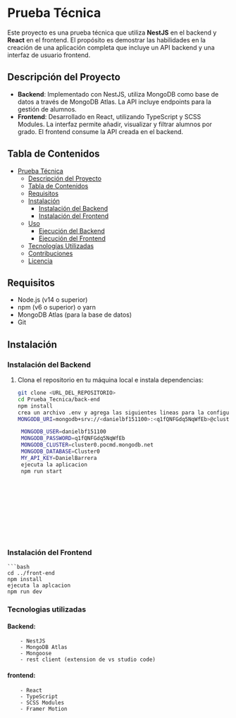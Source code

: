 # Prueba Técnica

Este proyecto es una prueba técnica que utiliza **NestJS** en el backend y **React** en el frontend. El propósito es demostrar las habilidades en la creación de una aplicación completa que incluye un API backend y una interfaz de usuario frontend.

## Descripción del Proyecto

- **Backend**: Implementado con NestJS, utiliza MongoDB como base de datos a través de MongoDB Atlas. La API incluye endpoints para la gestión de alumnos.
- **Frontend**: Desarrollado en React, utilizando TypeScript y SCSS Modules. La interfaz permite añadir, visualizar y filtrar alumnos por grado. El frontend consume la API creada en el backend.

## Tabla de Contenidos

- [Prueba Técnica](#prueba-técnica)
  - [Descripción del Proyecto](#descripción-del-proyecto)
  - [Tabla de Contenidos](#tabla-de-contenidos)
  - [Requisitos](#requisitos)
  - [Instalación](#instalación)
    - [Instalación del Backend](#instalación-del-backend)
    - [Instalación del Frontend](#instalación-del-frontend)
  - [Uso](#uso)
    - [Ejecución del Backend](#ejecución-del-backend)
    - [Ejecución del Frontend](#ejecución-del-frontend)
  - [Tecnologías Utilizadas](#tecnologías-utilizadas)
  - [Contribuciones](#contribuciones)
  - [Licencia](#licencia)

## Requisitos

- Node.js (v14 o superior)
- npm (v6 o superior) o yarn
- MongoDB Atlas (para la base de datos)
- Git

## Instalación

### Instalación del Backend

1. Clona el repositorio en tu máquina local e instala dependencias:

   ```bash
   git clone <URL_DEL_REPOSITORIO>
   cd Prueba_Tecnica/back-end
   npm install
   crea un archivo .env y agrega las siguientes lineas para la configuracion de variables de entorno
   MONGODB_URI=mongodb+srv://<danielbf151100>:<q1fQNFGdq5NqWfEb>@cluster0.pocmd.mongodb.net/Cluster0?retryWrites=true&w=majority

    MONGODB_USER=danielbf151100
    MONGODB_PASSWORD=q1fQNFGdq5NqWfEb
    MONGODB_CLUSTER=cluster0.pocmd.mongodb.net
    MONGODB_DATABASE=Cluster0
    MY_API_KEY=DanielBarrera
    ejecuta la aplicacion
    npm run start


 

  
 



 
 ### Instalación del Frontend
  
    ```bash
    cd ../front-end
    npm install
    ejecuta la aplcacion
    npm run dev


 ### Tecnologias utilizadas
 #### Backend:
        - NestJS
        - MongoDB Atlas
        - Mongoose
        - rest client (extension de vs studio code)
#### frontend:
        - React
        - TypeScript
        - SCSS Modules
        - Framer Motion